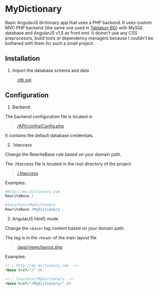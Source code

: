 # MyDictionary
Basic AngularJS dictionary app that uses a PHP backend. It uses custom MVC PHP backend (the same one used in [Tablaturi-BG](https://github.com/gryp17/Tablaturi-bg-AngularJS)) with MySQL database and AngularJS v1.5 as front end.
It doesn't use any CSS preprocesors, build tools or dependency managers because I couldn't be bothered with them for such a small project.

## Installation

1. Import the database schema and data
  
  > [/db.sql](https://github.com/gryp17/MyDictionary/blob/master/db.sql)

## Configuration

1. Backend

  The backend configuration file is located in

  > [/API/config/Config.php](https://github.com/gryp17/MyDictionary/blob/master/API/config/Config.php)

  It contains the default database credentials.

2. .htaccess

  Change the RewriteBase rule based on your domain path.
  
  The .htaccess file is located in the root directory of the project
  
  > [/.htaccess](https://github.com/gryp17/MyDictionary/blob/master/.htaccess)
  
  Examples:

  ```apache
  #http://my-dictionary.com
  RewriteBase /
  ```
  
  ```apache
  #localhost/MyDictionary
  RewriteBase /MyDictionary
  ```
  
3. AngularJS html5 mode

  Change the ```<base>``` tag content based on your domain path.
  
  The tag is in the ```<head>``` of the main layout file
  
  > [/app/views/layout.php](https://github.com/gryp17/MyDictionary/blob/master/app/views/layout.php)
    
  Examples:
  
  ```html
  <!-- http://my-dictionary.com -->
  <base href="/" />
  ```
  
  ```html
  <!-- localhost/MyDictionary -->
  <base href="/MyDictionary/" />
  ```



